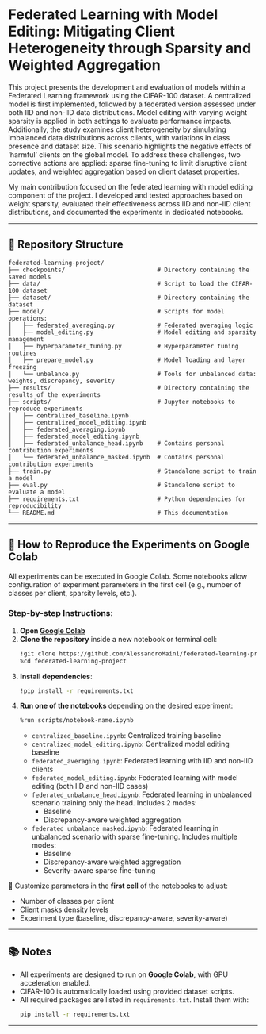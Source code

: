 
# Federated Learning with Model Editing: Mitigating Client Heterogeneity through Sparsity and Weighted Aggregation

This project presents the development and evaluation of models within a Federated Learning framework using the CIFAR-100 dataset. A centralized model is first implemented, followed by a federated version assessed under both IID and non-IID data distributions. Model editing with varying weight sparsity is applied in both settings to evaluate performance impacts. Additionally, the study examines client heterogeneity by simulating imbalanced data distributions across clients, with variations in class presence and dataset size. This scenario highlights the negative effects of ‘harmful’ clients on the global model. To address these challenges, two corrective actions are applied: sparse fine-tuning to limit disruptive client updates, and weighted aggregation based on client dataset properties.

My main contribution focused on the federated learning with model editing component of the project. I developed and tested approaches based on weight sparsity, evaluated their effectiveness across IID and non-IID client distributions, and documented the experiments in dedicated notebooks.

---

## 📁 Repository Structure

```
federated-learning-project/
├── checkpoints/                          # Directory containing the saved models
├── data/                                 # Script to load the CIFAR-100 dataset
├── dataset/                              # Directory containing the dataset
├── model/                                # Scripts for model operations:
│   ├── federated_averaging.py            # Federated averaging logic
│   ├── model_editing.py                  # Model editing and sparsity management
│   ├── hyperparameter_tuning.py          # Hyperparameter tuning routines
│   ├── prepare_model.py                  # Model loading and layer freezing
│   └── unbalance.py                      # Tools for unbalanced data: weights, discrepancy, severity
├── results/                              # Directory containing the results of the experiments
├── scripts/                              # Jupyter notebooks to reproduce experiments
│   ├── centralized_baseline.ipynb
│   ├── centralized_model_editing.ipynb
│   ├── federated_averaging.ipynb
│   ├── federated_model_editing.ipynb
│   ├── federated_unbalance_head.ipynb    # Contains personal contribution experiments
│   └── federated_unbalance_masked.ipynb  # Contains personal contribution experiments
├── train.py                              # Standalone script to train a model
├── eval.py                               # Standalone script to evaluate a model
├── requirements.txt                      # Python dependencies for reproducibility
└── README.md                             # This documentation
```

---

## 🚀 How to Reproduce the Experiments on Google Colab

All experiments can be executed in Google Colab. Some notebooks allow configuration of experiment parameters in the first cell (e.g., number of classes per client, sparsity levels, etc.).

### Step-by-step Instructions:

1. **Open [Google Colab](https://colab.research.google.com/)**
2. **Clone the repository** inside a new notebook or terminal cell:
   ```bash
   !git clone https://github.com/AlessandroMaini/federated-learning-project.git
   %cd federated-learning-project
   ```
3. **Install dependencies**:
   ```bash
   !pip install -r requirements.txt
   ```
4. **Run one of the notebooks** depending on the desired experiment:
   ```bash
   %run scripts/notebook-name.ipynb
   ```
   - `centralized_baseline.ipynb`: Centralized training baseline
   - `centralized_model_editing.ipynb`: Centralized model editing baseline
   - `federated_averaging.ipynb`: Federated learning with IID and non-IID clients
   - `federated_model_editing.ipynb`: Federated learning with model editing (both IID and non-IID cases)
   - `federated_unbalance_head.ipynb`: Federated learning in unbalanced scenario training only the head. Includes 2 modes:
     - Baseline
     - Discrepancy-aware weighted aggregation
   - `federated_unbalance_masked.ipynb`: Federated learning in unbalanced scenario with sparse fine-tuning. Includes multiple modes:
     - Baseline
     - Discrepancy-aware weighted aggregation
     - Severity-aware sparse fine-tuning

🔧 Customize parameters in the **first cell** of the notebooks to adjust:
- Number of classes per client
- Client masks density levels
- Experiment type (baseline, discrepancy-aware, severity-aware)

---

## 📚 Notes

- All experiments are designed to run on **Google Colab**, with GPU acceleration enabled.
- CIFAR-100 is automatically loaded using provided dataset scripts.
- All required packages are listed in `requirements.txt`. Install them with:
  ```bash
  pip install -r requirements.txt
  ```

---

